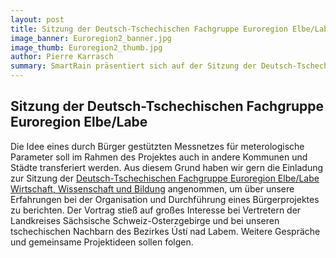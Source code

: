 ```yaml
---
layout: post
title: Sitzung der Deutsch-Tschechischen Fachgruppe Euroregion Elbe/Labe
image_banner: Euroregion2_banner.jpg
image_thumb: Euroregion2_thumb.jpg
author: Pierre Karrasch
summary: SmartRain präsentiert sich auf der Sitzung der Deutsch-Tschechischen Fachgruppe Euroregion Elbe/Labe 
---
```


## Sitzung der Deutsch-Tschechischen Fachgruppe Euroregion Elbe/Labe

Die Idee eines durch Bürger gestützten Messnetzes für meterologische Parameter soll im Rahmen des Projektes auch in andere Kommunen und Städte transferiert werden. Aus diesem Grund haben wir gern die Einladung zur Sitzung der [Deutsch-Tschechischen Fachgruppe Euroregion Elbe/Labe Wirtschaft, Wissenschaft und Bildung](http://www.euroregion-elbe-labe.eu "Euroregion Elbe/Labe") angenommen, um über unsere Erfahrungen bei der Organisation und Durchführung eines Bürgerprojektes zu berichten. Der Vortrag stieß auf großes Interesse bei Vertretern der Landkreises Sächsische Schweiz-Osterzgebirge und bei unseren tschechischen Nachbarn des Bezirkes Ústí nad Labem. Weitere Gespräche und gemeinsame Projektideen sollen folgen.
